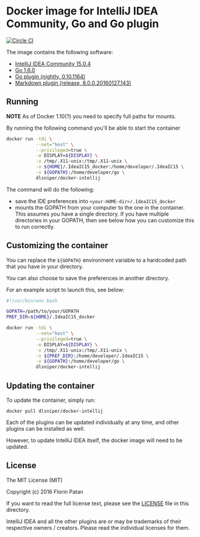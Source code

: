 # Docker image for IntelliJ IDEA Community, Go and Go plugin

[![Circle CI](https://circleci.com/gh/dlsniper/docker-intellij.svg?style=svg)](https://circleci.com/gh/dlsniper/docker-intellij)

The image contains the following software:

- [IntelliJ IDEA Community 15.0.4](https://www.jetbrains.com/idea/)
- [Go 1.6.0](https://golang.org/)
- [Go plugin (nightly, 0.10.1164)](https://plugins.jetbrains.com/plugin/5047)
- [Markdown plugin (release, 8.0.0.20160127.143)](https://plugins.jetbrains.com/plugin/7793)

## Running

**NOTE**
As of Docker 1.10(?) you need to specify full paths for mounts.

By running the following command you'll be able to start the container

```bash
docker run -tdi \
           --net="host" \
           --privileged=true \
           -e DISPLAY=${DISPLAY} \
           -v /tmp/.X11-unix:/tmp/.X11-unix \
           -v ${HOME}/.IdeaIC15_docker:/home/developer/.IdeaIC15 \
           -v ${GOPATH}:/home/developer/go \
           dlsniper/docker-intellij
```

The command will do the following:

- save the IDE preferences into `<your-HOME-dir>/.IdeaIC15_docker`
- mounts the GOPATH from your computer to the one in the container. This
assumes you have a single directory. If you have multiple directories in your
GOPATH, then see below how you can customize this to run correctly.

## Customizing the container

You can replace the `${GOPATH}` environment variable to a hardcoded path that
you have in your directory.

You can also choose to save the preferences in another directory.

For an example script to launch this, see below:

```bash
#!/usr/bin/env bash

GOPATH=/path/to/your/GOPATH
PREF_DIR=${HOME}/.IdeaIC15_docker

docker run -tdi \
           --net="host" \
           --privileged=true \
           -e DISPLAY=${DISPLAY} \
           -v /tmp/.X11-unix:/tmp/.X11-unix \
           -v ${PREF_DIR}:/home/developer/.IdeaIC15 \
           -v ${GOPATH}:/home/developer/go \
           dlsniper/docker-intellij
```

## Updating the container

To update the container, simply run:

```shell
docker pull dlsniper/docker-intellij
```

Each of the plugins can be updated individually at any time, and other plugins
can be installed as well.

However, to update IntelliJ IDEA itself, the docker image will need to be
updated.

## License

The MIT License (MIT)

Copyright (c) 2016 Florin Patan

If you want to read the full license text, please see the [LICENSE](https://github.com/dlsniper/docker-intellij/blob/master/LICENSE) file
in this directory.

IntelliJ IDEA and all the other plugins are or may be trademarks of their
respective owners / creators. Please read the individual licenses for them.
